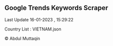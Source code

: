 

## Google Trends Keywords Scraper 
 
Last Update 16-01-2023 , 15:29:22

Country List :
VIETNAM.json



© Abdul Muttaqin 

